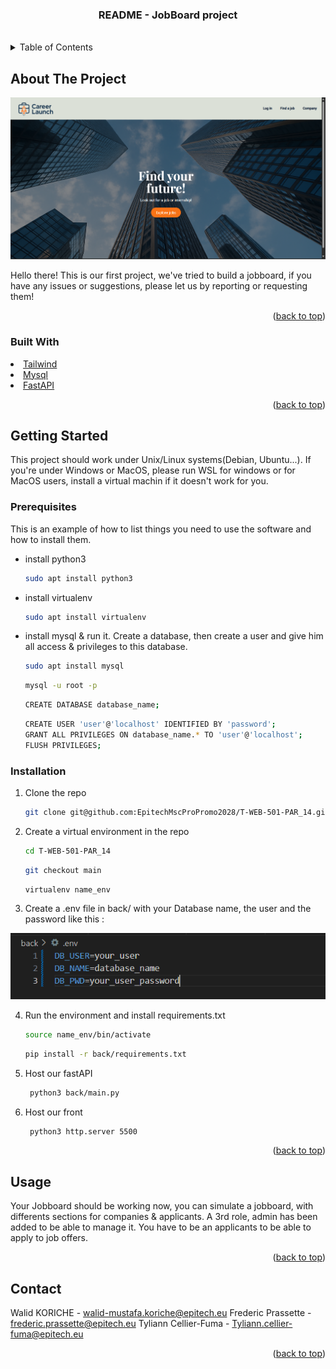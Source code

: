 <a id="readme-top"></a>

  <h3 align="center">README - JobBoard project</h3>
    <br />

<!-- TABLE OF CONTENTS -->
<details>
  <summary>Table of Contents</summary>
  <ol>
    <li>
      <a href="#about-the-project">About The Project</a>
      <ul>
        <li><a href="#built-with">Built With</a></li>
      </ul>
    </li>
    <li>
      <a href="#getting-started">Getting Started</a>
      <ul>
        <li><a href="#prerequisites">Prerequisites</a></li>
        <li><a href="#installation">Installation</a></li>
      </ul>
    </li>
    <li><a href="#usage">Usage</a></li>
    <li><a href="#roadmap">Roadmap</a></li>
    <li><a href="#contributing">Contributing</a></li>
    <li><a href="#license">License</a></li>
    <li><a href="#contact">Contact</a></li>
    <li><a href="#acknowledgments">Acknowledgments</a></li>
  </ol>
</details>

<!-- ABOUT THE PROJECT -->
## About The Project

![product-screenshot]

Hello there! This is our first project, we've tried to build a jobboard, if you have any issues or suggestions, please let us by reporting or requesting them!

<p align="right">(<a href="#readme-top">back to top</a>)</p>

### Built With

<li><a href="https://tailwindcss.com">Tailwind</a></li>
<li><a href="https://www.mysql.com">Mysql</a></li>
<li><a href="https://fastapi.tiangolo.com">FastAPI</a></li>


<p align="right">(<a href="#readme-top">back to top</a>)</p>

<!-- GETTING STARTED -->
## Getting Started

This project should work under Unix/Linux systems(Debian, Ubuntu...). If you're under Windows or MacOS, please run WSL for windows or for MacOS users, install a virtual machin if it doesn't work for you.

### Prerequisites

This is an example of how to list things you need to use the software and how to install them.
* install python3
  ```sh
  sudo apt install python3
  ```
* install virtualenv
  ```sh
  sudo apt install virtualenv
  ```
* install mysql & run it. Create a database, then create a user and give him all access & privileges to this database.
  ```sh
  sudo apt install mysql
  ```
  ```sh
  mysql -u root -p
  ```
  ```sh
  CREATE DATABASE database_name;
  ```
  ```sh
  CREATE USER 'user'@'localhost' IDENTIFIED BY 'password';
  GRANT ALL PRIVILEGES ON database_name.* TO 'user'@'localhost';
  FLUSH PRIVILEGES;
  ```
### Installation

1. Clone the repo
   ```sh
   git clone git@github.com:EpitechMscProPromo2028/T-WEB-501-PAR_14.git
   ```
2. Create a virtual environment in the repo
    ```sh
   cd T-WEB-501-PAR_14
    ```
    ```sh
    git checkout main
    ```
    ```sh
   virtualenv name_env
    ```
3. Create a .env file in back/ with your Database name, the user and the password like this :

![env-screenshot]

4. Run the environment and install requirements.txt
   ```sh
   source name_env/bin/activate
   ```
   ```sh
   pip install -r back/requirements.txt
   ```
5. Host our fastAPI
   ```sh
    python3 back/main.py
   ```
6. Host our front 
   ```sh
    python3 http.server 5500
   ```

<p align="right">(<a href="#readme-top">back to top</a>)</p>

<!-- USAGE EXAMPLES -->
## Usage

Your Jobboard should be working now, you can simulate a jobboard, with differents sections for companies & applicants. A 3rd role, admin has been added to be able to manage it.
You have to be an applicants to be able to apply to job offers.

<p align="right">(<a href="#readme-top">back to top</a>)</p>

<!-- CONTACT -->
## Contact

Walid KORICHE - walid-mustafa.koriche@epitech.eu
Frederic Prassette - frederic.prassette@epitech.eu
Tyliann Cellier-Fuma - Tyliann.cellier-fuma@epitech.eu

<p align="right">(<a href="#readme-top">back to top</a>)</p>

<!-- MARKDOWN LINKS & IMAGES -->
[contributors-shield]: /contributors.png
[contributors-url]: https://github.com/EpitechMscProPromo2028/T-WEB-501-PAR_14/graphs/contributors
[license-shield]: https://img.shields.io/github/license/othneildrew/Best-README-Template.svg?style=for-the-badge
[license-url]: https://github.com/othneildrew/Best-README-Template/blob/master/LICENSE.txt
[product-screenshot]: readme_public/image.png
[Tailwind.css]:https://www.okoone.com/wp-content/uploads/2024/10/tailwindcss-logo.png
[Tailwind-url]:https://tailwindcss.com
[Fastapi-url]:https://fastapi.tiangolo.com
[Mysql-url]:https://www.mysql.com
[env-screenshot]:readme_public/env_screenshot.png